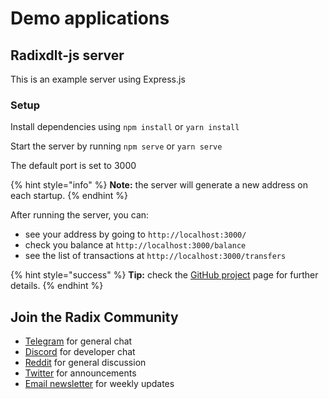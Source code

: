 # Demo applications

## Radixdlt-js server  <a id="radixdlt-js-server"></a>

This is an example server using Express.js

### Setup  <a id="setup"></a>

Install dependencies using `npm install` or `yarn install`

Start the server by running `npm serve` or `yarn serve`

The default port is set to 3000

{% hint style="info" %}
**Note:** the server will generate a new address on each startup.
{% endhint %}

After running the server, you can:

* see your address by going to `http://localhost:3000/`
* check you balance at `http://localhost:3000/balance`
* see the list of transactions at `http://localhost:3000/transfers`

{% hint style="success" %}
**Tip:** check the [GitHub project](https://github.com/radixdlt/radixdlt-js-server-example) page for further details.
{% endhint %}

## Join the Radix Community  <a id="join-the-radix-community"></a>

* [Telegram](https://t.me/radix_dlt) for general chat
* [Discord](https://discord.gg/7Q7HSZZ) for developer chat
* [Reddit](https://reddit.com/r/radix) for general discussion
* [Twitter](https://twitter.com/radixdlt) for announcements
* [Email newsletter](https://radixdlt.typeform.com/to/nyKvMV) for weekly updates

